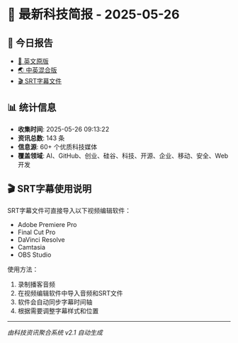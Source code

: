 # 📰 最新科技简报 - 2025-05-26

## 🔗 今日报告

- [📄 英文原版](output/daily_news_english_2025-05-26.md)
- [🌏 中英混合版](output/daily_news_bilingual_2025-05-26.md)  
- [🎬 SRT字幕文件](output/podcast_subtitles_2025-05-26.srt)

## 📊 统计信息

- **收集时间**: 2025-05-26 09:13:22
- **资讯总数**: 143 条
- **信息源**: 60+ 个优质科技媒体
- **覆盖领域**: AI、GitHub、创业、硅谷、科技、开源、企业、移动、安全、Web开发

## 🎬 SRT字幕使用说明

SRT字幕文件可直接导入以下视频编辑软件：
- Adobe Premiere Pro
- Final Cut Pro
- DaVinci Resolve
- Camtasia
- OBS Studio

使用方法：
1. 录制播客音频
2. 在视频编辑软件中导入音频和SRT文件
3. 软件会自动同步字幕时间轴
4. 根据需要调整字幕样式和位置

---
*由科技资讯聚合系统 v2.1 自动生成*

